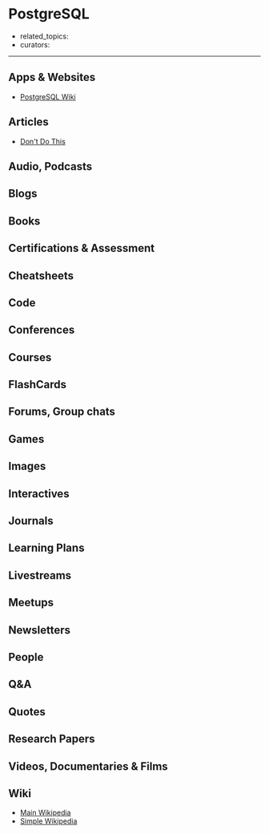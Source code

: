 # PostgreSQL

- related_topics:
- curators:

------

## Apps & Websites

- [PostgreSQL Wiki](https://wiki.postgresql.org/wiki/Main_Page)

## Articles

- [Don't Do This](https://wiki.postgresql.org/wiki/Don%27t_Do_This)

## Audio, Podcasts

## Blogs

## Books

## Certifications & Assessment

## Cheatsheets

## Code

## Conferences

## Courses

## FlashCards

## Forums, Group chats

## Games

## Images

## Interactives

## Journals

## Learning Plans

## Livestreams

## Meetups

## Newsletters

## People

## Q&A

## Quotes

## Research Papers

## Videos, Documentaries & Films

## Wiki

- [Main Wikipedia](https://en.wikipedia.org/wiki/PostgreSQL)
- [Simple Wikipedia]()

